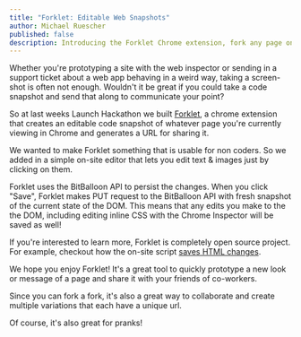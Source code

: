 ```yaml
---
title: "Forklet: Editable Web Snapshots"
author: Michael Ruescher
published: false
description: Introducing the Forklet Chrome extension, fork any page on the web!
---
```


Whether you're prototyping a site with the web inspector or sending in a support ticket about a web app behaving in a weird way, taking a screen-shot is often not enough. Wouldn't it be great if you could take a code snapshot and send that along to communicate your point?

So at last weeks Launch Hackathon we built [Forklet](http://forklet.com/), a chrome extension that creates an editable code snapshot of whatever page you're currently viewing in Chrome and generates a URL for sharing it.

We wanted to make Forklet something that is usable for non coders. So we added in a simple on-site editor that lets you edit text & images just by clicking on them.

Forklet uses the BitBalloon API to persist the changes. When you click "Save", Forklet makes PUT request to the BitBalloon API with fresh snapshot of the current state of the DOM. This means that any edits you make to the the DOM, including editing inline CSS with the Chrome Inspector will be saved as well!

If you're interested to learn more, Forklet is completely open source project. For example, checkout how the on-site script [saves HTML changes](https://github.com/BitBalloon/forklet/blob/master/src/coffee/on-site.coffee#L127).

We hope you enjoy Forklet! It's a great tool to quickly prototype a new look or message of a page and share it with your friends of co-workers.

Since you can fork a fork, it's also a great way to collaborate and create multiple variations that each have a unique url.

Of course, it's also great for pranks!
